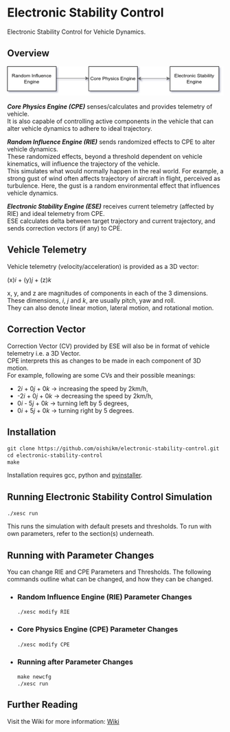 # Electronic Stability Control
Electronic Stability Control for Vehicle Dynamics.

  
## Overview
  
![Error](./img/ESControl-Initial.drawio.png)
  
***Core Physics Engine (CPE)*** senses/calculates and provides telemetry of vehicle.  
It is also capable of controlling active components in the vehicle that can alter vehicle dynamics to adhere to ideal trajectory.  
  
***Random Influence Engine (RIE)*** sends randomized effects to CPE to alter vehicle dynamics.  
These randomized effects, beyond a threshold dependent on vehicle kinematics, will influence the trajectory of the vehicle.  
This simulates what would normally happen in the real world. For example, a strong gust of wind often affects trajectory of aircraft in flight, perceived as turbulence. Here, the gust is a random environmental effect that influences vehicle dynamics. 
   
***Electronic Stability Engine (ESE)*** receives current telemetry (affected by RIE) and ideal telemetry from CPE.  
ESE calculates delta between target trajectory and current trajectory, and sends correction vectors (if any) to CPE.
  
## Vehicle Telemetry
  
Vehicle telemetry (velocity/acceleration) is provided as a 3D vector:  
    
(x)*i* + (y)*j* + (z)*k*  
  
x, y, and z are magnitudes of components in each of the 3 dimensions.  
These dimensions, *i*, *j* and *k*, are usually pitch, yaw and roll.  
They can also denote linear motion, lateral motion, and rotational motion.  

## Correction Vector
  
Correction Vector (CV) provided by ESE will also be in format of vehicle telemetry i.e. a 3D Vector.  
CPE interprets this as changes to be made in each component of 3D motion.  
For example, following are some CVs and their possible meanings:
- 2*i* + 0*j* + 0*k* -> increasing the speed by 2km/h,  
- -2*i* + 0*j* + 0*k* -> decreasing the speed by 2km/h,  
- 0*i* - 5*j* + 0*k* -> turning left by 5 degrees,  
- 0*i* + 5*j* + 0*k* -> turning right by 5 degrees.

## Installation

```
git clone https://github.com/oishikm/electronic-stability-control.git
cd electronic-stability-control
make
```
Installation requires gcc, python and [pyinstaller](https://pypi.org/project/pyinstaller/).

## Running Electronic Stability Control Simulation

```
./xesc run
```
This runs the simulation with default presets and thresholds. To run with own parameters, refer to the section(s) underneath.

## Running with Parameter Changes

You can change RIE and CPE Parameters and Thresholds. The following commands outline what can be changed, and how they can be changed.

- ### Random Influence Engine (RIE) Parameter Changes

  ```
  ./xesc modify RIE
  ```

- ### Core Physics Engine (CPE) Parameter Changes

  ```
  ./xesc modify CPE
  ```

- ### Running after Parameter Changes
  ```
  make newcfg
  ./xesc run
  ```

## Further Reading
Visit the Wiki for more information: [Wiki](https://github.com/oishikm/electronic-stability-control/wiki)